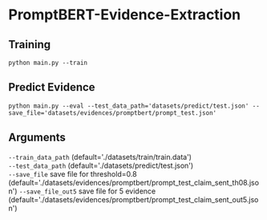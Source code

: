 # PromptBERT-Evidence-Extraction
## Training
    python main.py --train
## Predict Evidence 
    python main.py --eval --test_data_path='datasets/predict/test.json' --save_file='datasets/evidences/promptbert/prompt_test.json'
## Arguments 
`--train_data_path` (default='./datasets/train/train.data')  
`--test_data_path` (default='./datasets/predict/test.json')  
`--save_file` save file for threshold=0.8 (default='./datasets/evidences/promptbert/prompt_test_claim_sent_th08.json')
`--save_file_out5` save file for 5 evidence (default='./datasets/evidences/promptbert/prompt_test_claim_sent_out5.json')
